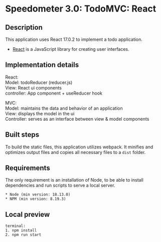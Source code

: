 # Speedometer 3.0: TodoMVC: React

## Description

This application uses React 17.0.2 to implement a todo application.

-   [React](https://reactjs.org/) is a JavaScript library for creating user interfaces.

## Implementation details

React:\
Model: todoReducer (reducer.js)\
View: React ui components\
controller: App component + useReducer hook

MVC:\
Model: maintains the data and behavior of an application\
View: displays the model in the ui\
Controller: serves as an interface between view & model components

## Built steps

To build the static files, this application utilizes webpack. It minifies and optimizes output files and copies all necessary files to a `dist` folder.

## Requirements

The only requirement is an installation of Node, to be able to install dependencies and run scripts to serve a local server.

```
* Node (min version: 18.13.0)
* NPM (min version: 8.19.3)
```

## Local preview

```
terminal:
1. npm install
2. npm run start
```
